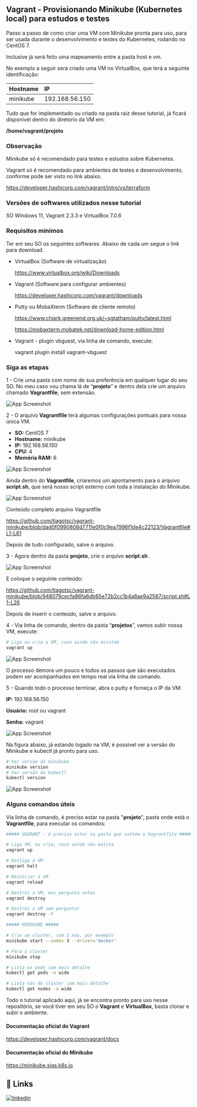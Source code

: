 ﻿
## Vagrant - Provisionando Minikube (Kubernetes local) para estudos e testes

Passo a passo de como criar uma VM com Minikube pronta para uso, para ser usada durante o desenvolvimento e testes do Kubernetes, rodando no CentOS 7.

Inclusive já será feito uma mapeamento entre a pasta host e vm.

No exemplo a seguir será criado uma VM no VirtualBox, que terá a seguinte identificação:

| Hostname   | IP       |
| :---------- | :--------- |
| minikube | 192.168.56.150 |

Tudo que for implementado ou criado na pasta raiz desse tutorial, já ficará disponível dentro do diretório da VM em:

**/home/vagrant/projeto**

### Observação

Minikube só é recomendado para testes e estudos sobre Kubernetes.

Vagrant só é recomendado para ambientes de testes e desenvolvimento, conforme pode ser visto no link abaixo.

https://developer.hashicorp.com/vagrant/intro/vs/terraform

### Versões de softwares utilizados nesse tutorial

SO Windows 11, Vagrant 2.3.3 e VirtualBox 7.0.6

### Requisitos mínimos

Ter em seu SO os seguintes softwares.
Abaixo de cada um segue o link para download.

- VirtualBox (Software de virtualização)

  https://www.virtualbox.org/wiki/Downloads

- Vagrant (Software para configurar ambientes)

  https://developer.hashicorp.com/vagrant/downloads

- Putty ou MobaXterm (Software de cliente remoto)

  https://www.chiark.greenend.org.uk/~sgtatham/putty/latest.html

  https://mobaxterm.mobatek.net/download-home-edition.html

- Vagrant - plugin vbguest, via linha de comando, execute:

  vagrant plugin install vagrant-vbguest

### Siga as etapas

1 - Crie uma pasta com nome de sua preferência em qualquer lugar do seu SO. No meu caso vou chama lá de “**projeto**” e dentro dela crie um arquivo chamado **Vagrantfile**, sem extensão.

![App Screenshot](images/img1.png)

2 - O arquivo **Vagrantfile** terá algumas configurações pontuais para nossa única VM.

- **SO:** CentOS 7
- **Hostname:** minikube
- **IP:** 192.168.56.150
- **CPU:** 4
- **Memória RAM:** 6

![App Screenshot](images/img2.png)

Ainda dentro do **Vagrantfile**, criaremos um apontamento para o arquivo **script.sh**, que será nosso script externo com toda a instalação do Minikube.

![App Screenshot](images/img3.png)

Conteúdo completo arquivo Vagrantfile

https://github.com/tiagotsc/vagrant-minikube/blob/dad0f0990808d7711e0f0c9ea7996f1de4c22123/Vagrantfile#L1-L61

Depois de tudo configurado, salve o arquivo.

3 - Agora dentro da pasta **projeto**, crie o arquivo **script.sh** .

![App Screenshot](images/img4.png)

E coloque o seguinte conteúdo:

https://github.com/tiagotsc/vagrant-minikube/blob/948079cecfa86fa6db65e72b2cc1b4a8ae9a2567/script.sh#L1-L26

Depois de inserir o conteúdo, salve o arquivo.

4 - Via linha de comando, dentro da pasta “**projetos**”, vamos subir nossa VM, execute:

```bash
# Liga ou cria a VM, caso ainda não existam
vagrant up
```

![App Screenshot](images/img5.png)

O processo demora um pouco e todos os passos que são executados podem ser acompanhados em tempo real via linha de comando.

5 - Quando todo o processo terminar, abra o putty e forneça o IP da VM:

**IP:** 192.168.56.150

**Usuário:** root ou vagrant

**Senha:** vagrant

![App Screenshot](images/img6.png)

Na figura abaixo, já estando logado na VM, é possível ver a versão do Minikube e kubectl já pronto para uso.

```bash
# Ver versão do minikube
minikube version
# Ver versão do kubectl
kubectl version
```

![App Screenshot](images/img7.png)

### Alguns comandos úteis

Via linha de comando, é preciso estar na pasta "**projeto**", pasta onde está o **Vagrantfile**,  para executar os comandos:

```bash
##### VAGRANT - é preciso estar na pasta que contém o Vagrantfile #####

# Liga VM, ou cria, caso ainda não exista
vagrant up

# Desliga a VM
vagrant halt

# Reiniciar a VM
vagrant reload

# Destrói a VM, mas pergunta antes
vagrant destroy

# Destrói a VM sem perguntar
vagrant destroy -f

##### MINIKUBE #####

# Crie um cluster, com 3 nós, por exemplo
minikube start --nodes 3 --driver='docker'

# Para o cluster
minikube stop

# Lista os pods com mais detalhe
kubectl get pods -o wide

# Lista nós do cluster com mais detalhe
kubectl get nodes -o wide
```

Todo o tutorial aplicado aqui, já se encontra pronto para uso nesse repositório, se você tiver em seu SO o **Vagrant** e **VirtualBox**, basta clonar e subir o ambiente.

#### Documentação oficial do Vagrant

https://developer.hashicorp.com/vagrant/docs

#### Documentação oficial do Minikube
https://minikube.sigs.k8s.io

## 🔗 Links
[![linkedin](https://img.shields.io/badge/linkedin-0A66C2?style=for-the-badge&logo=linkedin&logoColor=white)](https://www.linkedin.com/in/tiago-s-costa)
